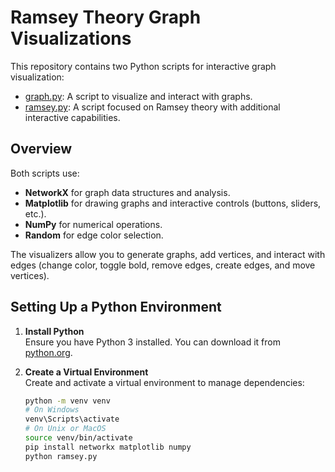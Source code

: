 # Ramsey Theory Graph Visualizations

This repository contains two Python scripts for interactive graph visualization:
- [graph.py](graph.py): A script to visualize and interact with graphs.
- [ramsey.py](ramsey.py): A script focused on Ramsey theory with additional interactive capabilities.

## Overview

Both scripts use:
- **NetworkX** for graph data structures and analysis.
- **Matplotlib** for drawing graphs and interactive controls (buttons, sliders, etc.).
- **NumPy** for numerical operations.
- **Random** for edge color selection.

The visualizers allow you to generate graphs, add vertices, and interact with edges (change color, toggle bold, remove edges, create edges, and move vertices).

## Setting Up a Python Environment

1. **Install Python**  
   Ensure you have Python 3 installed. You can download it from [python.org](https://www.python.org/downloads/).

2. **Create a Virtual Environment**  
   Create and activate a virtual environment to manage dependencies:
   ```sh
   python -m venv venv
   # On Windows
   venv\Scripts\activate
   # On Unix or MacOS
   source venv/bin/activate
   pip install networkx matplotlib numpy
   python ramsey.py
